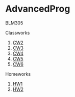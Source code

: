 # AdvancedProg

BLM305

Classworks
1. [CW2](https://celilreha.github.io/AdvancedProg/CW2/CW_Array.html)
2. [CW3](https://celilreha.github.io/AdvancedProg/CW3/inspector.html)
3. [CW4](https://celilreha.github.io/AdvancedProg/CW4)
4. [CW5](https://celilreha.github.io/AdvancedProg/CW5)
5. [CW6](https://celilreha.github.io/AdvancedProg/CW6)

Homeworks

1. [HW1](https://celilreha.github.io/AdvancedProg/HW1/HW_Array.html)
2. [HW2](https://celilreha.github.io/AdvancedProg/HW2/Database.html)
